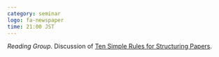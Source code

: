 ```yaml
---
category: seminar
logo: fa-newspaper
time: 21:00 JST
---
```


*Reading Group*.  Discussion of [Ten Simple Rules for Structuring Papers](https://journals.plos.org/ploscompbiol/article?id=10.1371/journal.pcbi.1005619).
